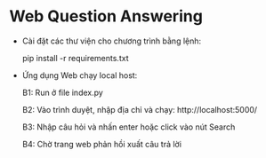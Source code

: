 # Web Question Answering

* Cài đặt các thư viện cho chương trình bằng lệnh:  
    <p> pip install -r requirements.txt <p>

* Ứng dụng Web chạy local host:
    <p> B1: Run ở file index.py </p>
    <p> B2: Vào trình duyệt, nhập địa chỉ và chạy: http://localhost:5000/ </p>
    <p> B3: Nhập câu hỏi và nhấn enter hoặc click vào nút Search </p>
    <p> B4: Chờ trang web phản hồi xuất câu trả lời </p>